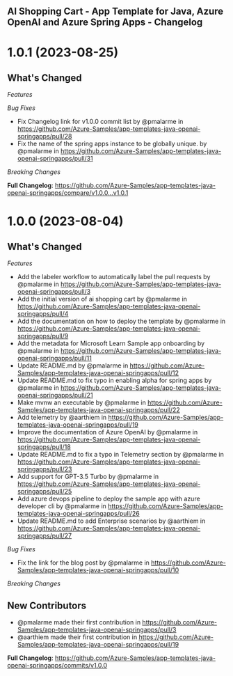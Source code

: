 ## AI Shopping Cart - App Template for Java, Azure OpenAI and Azure Spring Apps - Changelog

<a name="1.0.1"></a>
# 1.0.1 (2023-08-25)

## What's Changed

*Features*

*Bug Fixes*

* Fix Changelog link for v1.0.0 commit list by @pmalarme in https://github.com/Azure-Samples/app-templates-java-openai-springapps/pull/28
* Fix the name of the spring apps instance to be globally unique. by @pmalarme in https://github.com/Azure-Samples/app-templates-java-openai-springapps/pull/31

*Breaking Changes*

**Full Changelog**: https://github.com/Azure-Samples/app-templates-java-openai-springapps/compare/v1.0.0...v1.0.1

<a name="1.0.0"></a>
# 1.0.0 (2023-08-04)

## What's Changed

*Features*

* Add the labeler workflow to automatically label the pull requests by @pmalarme in https://github.com/Azure-Samples/app-templates-java-openai-springapps/pull/3
* Add the initial version of ai shopping cart by @pmalarme in https://github.com/Azure-Samples/app-templates-java-openai-springapps/pull/4
* Add the documentation on how to deploy the template by @pmalarme in https://github.com/Azure-Samples/app-templates-java-openai-springapps/pull/9
* Add the metadata for Microsoft Learn Sample app onboarding by @pmalarme in https://github.com/Azure-Samples/app-templates-java-openai-springapps/pull/11
* Update README.md by @pmalarme in https://github.com/Azure-Samples/app-templates-java-openai-springapps/pull/12
* Update README.md to fix typo in enabling alpha for spring apps by @pmalarme in https://github.com/Azure-Samples/app-templates-java-openai-springapps/pull/21
* Make mvnw an executable by @pmalarme in https://github.com/Azure-Samples/app-templates-java-openai-springapps/pull/22
* Add telemetry by @aarthiem in https://github.com/Azure-Samples/app-templates-java-openai-springapps/pull/19
* Improve the documentation of Azure OpenAI by @pmalarme in https://github.com/Azure-Samples/app-templates-java-openai-springapps/pull/18
* Update README.md to fix a typo in Telemetry section by @pmalarme in https://github.com/Azure-Samples/app-templates-java-openai-springapps/pull/23
* Add support for GPT-3.5 Turbo by @pmalarme in https://github.com/Azure-Samples/app-templates-java-openai-springapps/pull/25
* Add azure devops pipeline to deploy the sample app with azure developer cli by @pmalarme in https://github.com/Azure-Samples/app-templates-java-openai-springapps/pull/26
* Update README.md to add Enterprise scenarios by @aarthiem in https://github.com/Azure-Samples/app-templates-java-openai-springapps/pull/27

*Bug Fixes*

* Fix the link for the blog post by @pmalarme in https://github.com/Azure-Samples/app-templates-java-openai-springapps/pull/10

*Breaking Changes*

## New Contributors

* @pmalarme made their first contribution in https://github.com/Azure-Samples/app-templates-java-openai-springapps/pull/3
* @aarthiem made their first contribution in https://github.com/Azure-Samples/app-templates-java-openai-springapps/pull/19

**Full Changelog**: https://github.com/Azure-Samples/app-templates-java-openai-springapps/commits/v1.0.0
